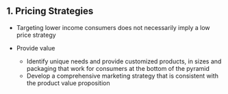 ## 1. Pricing Strategies

- Targeting lower income consumers does not necessarily imply a low price strategy

- Provide value
    - Identify unique needs and provide customized products, in sizes and packaging that work for consumers at the bottom of the pyramid
    - Develop a comprehensive marketing strategy that is consistent with the product value proposition

    
